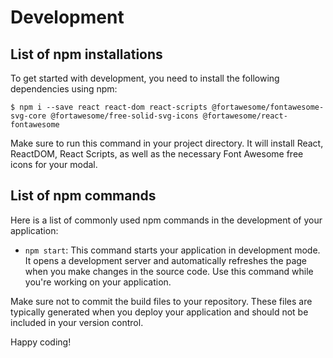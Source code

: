# Development

## List of npm installations
To get started with development, you need to install the following dependencies using npm:

```
$ npm i --save react react-dom react-scripts @fortawesome/fontawesome-svg-core @fortawesome/free-solid-svg-icons @fortawesome/react-fontawesome
```

Make sure to run this command in your project directory. It will install React, ReactDOM, React Scripts, as well as the necessary Font Awesome free icons for your modal.

## List of npm commands
Here is a list of commonly used npm commands in the development of your application:

- `npm start`: This command starts your application in development mode. It opens a development server and automatically refreshes the page when you make changes in the source code. Use this command while you're working on your application.

Make sure not to commit the build files to your repository. These files are typically generated when you deploy your application and should not be included in your version control.

Happy coding!